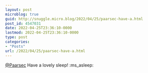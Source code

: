 ```yaml
---
layout: post
microblog: true
guid: http://snuggle.micro.blog/2022/04/25/paarsec-have-a.html
post_id: 4547031
date: 2022-04-25T23:36:10-0000
lastmod: 2022-04-25T23:36:10-0000
type: post
categories:
- "Posts"
url: /2022/04/25/paarsec-have-a.html
---
```

<p><span class="h-card" translate="no"><a href="https://mastodon.social/@Paarsec" class="u-url mention">@<span>Paarsec</span></a></span> Have a lovely sleep! :ms_asleep:</p>
